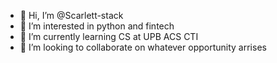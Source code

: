 - 👋 Hi, I’m @Scarlett-stack
- 👀 I’m interested in python and fintech
- 🌱 I’m currently learning CS at UPB ACS CTI
- 💞️ I’m looking to collaborate on whatever opportunity arrises


<!---
Scarlett-stack/Scarlett-stack is a ✨ special ✨ repository because its `README.md` (this file) appears on your GitHub profile.
You can click the Preview link to take a look at your changes.
--->
